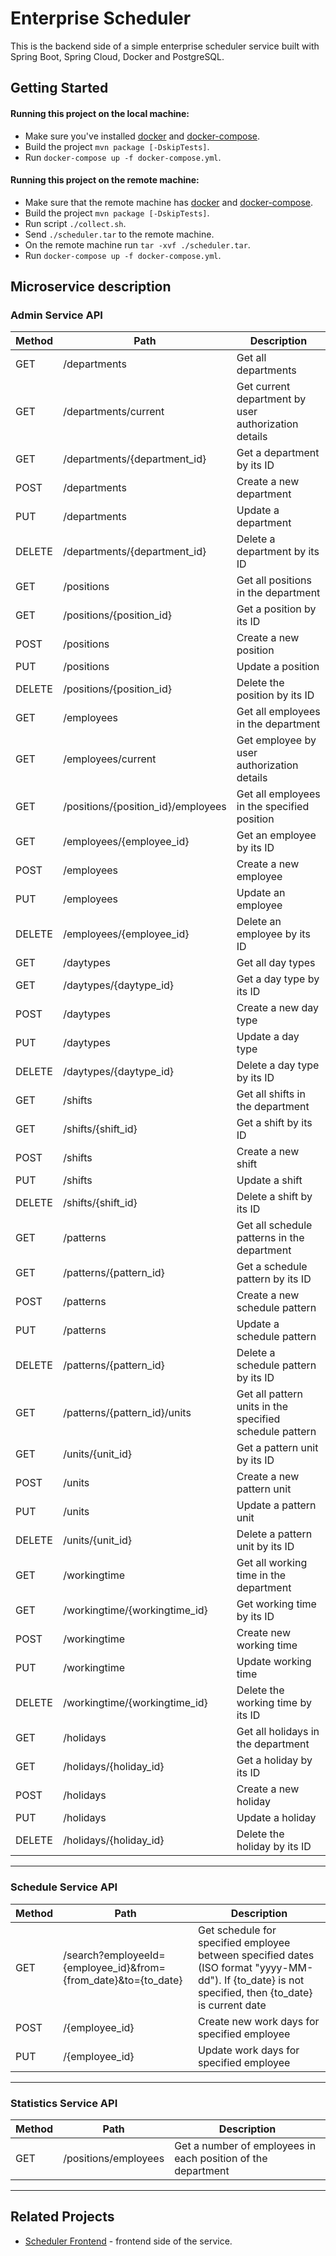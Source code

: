 #   Enterprise Scheduler
This is the backend side of a simple enterprise scheduler service built with Spring Boot, Spring Cloud, Docker and PostgreSQL. 

##  Getting Started
####    Running this project on the local machine:
* Make sure you've installed [docker](https://docs.docker.com/install/) and [docker-compose](https://docs.docker.com/compose/install/).
* Build the project `mvn package [-DskipTests]`.
* Run `docker-compose up -f docker-compose.yml`.
####    Running this project on the remote machine:
* Make sure that the remote machine has [docker](https://docs.docker.com/install/) and [docker-compose](https://docs.docker.com/compose/install/). 
* Build the project `mvn package [-DskipTests]`.
* Run script `./collect.sh`.
* Send `./scheduler.tar` to the remote machine.
* On the remote machine run `tar -xvf ./scheduler.tar`.
* Run `docker-compose up -f docker-compose.yml`.

## Microservice description

### Admin Service API

Method  | Path                                              | Description
--------|---------------------------------------------------|-------------------------------
GET     | /departments                                      | Get all departments
GET     | /departments/current                              | Get current department by user authorization details
GET     | /departments/{department_id}                      | Get a department by its ID
POST    | /departments                                      | Create a new department
PUT     | /departments                                     | Update a department
DELETE  | /departments/{department_id}                      | Delete a department by its ID
GET     | /positions                                        | Get all positions in the department
GET     | /positions/{position_id}                          | Get a position by its ID
POST    | /positions                                        | Create a new position
PUT     | /positions                                       | Update a position
DELETE  | /positions/{position_id}                          | Delete the position by its ID
GET     | /employees                                        | Get all employees in the department
GET     | /employees/current                                | Get employee by user authorization details 
GET     | /positions/{position_id}/employees                | Get all employees in the specified position
GET     | /employees/{employee_id}                          | Get an employee by its ID
POST    | /employees                                        | Create a new employee
PUT     | /employees                                       | Update an employee
DELETE  | /employees/{employee_id}                          | Delete an employee by its ID
GET     | /daytypes                                         | Get all day types
GET     | /daytypes/{daytype_id}                            | Get a day type by its ID
POST    | /daytypes                                         | Create a new day type
PUT     | /daytypes                                        | Update a day type
DELETE  | /daytypes/{daytype_id}                            | Delete a day type by its ID
GET     | /shifts                                           | Get all shifts in the department
GET     | /shifts/{shift_id}                                | Get a shift by its ID
POST    | /shifts                                           | Create a new shift
PUT     | /shifts                                          | Update a shift
DELETE  | /shifts/{shift_id}                                | Delete a shift by its ID
GET     | /patterns                                         | Get all schedule patterns in the department
GET     | /patterns/{pattern_id}                            | Get a schedule pattern by its ID
POST    | /patterns                                         | Create a new schedule pattern
PUT     | /patterns                                        | Update a schedule pattern
DELETE  | /patterns/{pattern_id}                            | Delete a schedule pattern by its ID
GET     | /patterns/{pattern_id}/units                      | Get all pattern units in the specified schedule pattern
GET     | /units/{unit_id}                                  | Get a pattern unit by its ID 
POST    | /units                                            | Create a new pattern unit
PUT     | /units                                           | Update a pattern unit
DELETE  | /units/{unit_id}                                  | Delete a pattern unit by its ID
GET     | /workingtime                                      | Get all working time in the department
GET     | /workingtime/{workingtime_id}                     | Get working time by its ID
POST    | /workingtime                                      | Create new working time
PUT     | /workingtime                                      | Update working time
DELETE  | /workingtime/{workingtime_id}                     | Delete the working time by its ID
GET     | /holidays                                         | Get all holidays in the department
GET     | /holidays/{holiday_id}                            | Get a holiday by its ID
POST    | /holidays                                         | Create a new holiday
PUT     | /holidays                                         | Update a holiday
DELETE  | /holidays/{holiday_id}                            | Delete the holiday by its ID
---------------------------------------------------------------------------------------------

### Schedule Service API

Method  | Path                                              | Description
--------|---------------------------------------------------|-------------------------------
GET     | /search?employeeId={employee_id}&from={from_date}&to={to_date}  | Get schedule for specified employee between specified dates (ISO format "yyyy-MM-dd"). If {to_date} is not specified, then {to_date} is current date
POST    | /{employee_id}                      | Create new work days for specified employee
PUT     | /{employee_id}                      | Update work days for specified employee
---------------------------------------------------------------------------------------------

### Statistics Service API

Method  | Path                                              | Description
--------|---------------------------------------------------|-------------------------------
GET     | /positions/employees                              | Get a number of employees in each position of the department 
---------------------------------------------------------------------------------------------

##  Related Projects
* [Scheduler Frontend](https://github.com/averude/SchedulerFrontend) - frontend side of the service.
